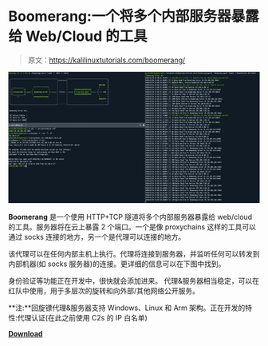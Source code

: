# Boomerang:一个将多个内部服务器暴露给 Web/Cloud 的工具

> 原文：<https://kalilinuxtutorials.com/boomerang/>

[![Boomerang : A Tool To Expose Multiple Internal Servers To Web/Cloud](img//20c267181011fbb9869657a68848dbb8.png "Boomerang : A Tool To Expose Multiple Internal Servers To Web/Cloud")](https://1.bp.blogspot.com/-JlpUyLSrF38/YGy-RAckOMI/AAAAAAAAIqs/m852Z9d3E1gsPjwcsGYs_hpTx2pDTtlmQCLcBGAsYHQ/s728/Boomerang%25281%2529.png)

**Boomerang** 是一个使用 HTTP+TCP 隧道将多个内部服务器暴露给 web/cloud 的工具。服务器将在云上暴露 2 个端口。一个是像 proxychains 这样的工具可以通过 socks 连接的地方，另一个是代理可以连接的地方。

该代理可以在任何内部主机上执行。代理将连接到服务器，并监听任何可以转发到内部机器(如 socks 服务器)的连接。更详细的信息可以在下图中找到。

身份验证等功能正在开发中，很快就会添加进来。
代理&服务器相当稳定，可以在红队中使用，用于多层次的旋转和向外部/其他网络公开服务。

**注:**回旋镖代理&服务器支持 Windows、Linux 和 Arm 架构。正在开发的特性:代理认证(在此之前使用 C2s 的 IP 白名单)

[**Download**](https://github.com/paranoidninja/Boomerang)
